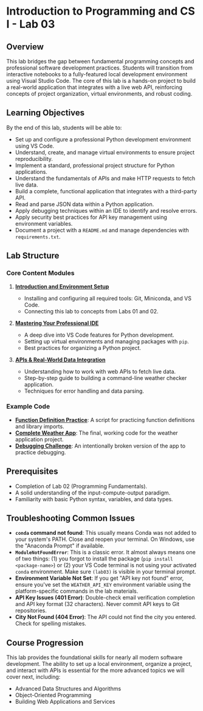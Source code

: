 # Introduction to Programming and CS I - Lab 03

## Overview

This lab bridges the gap between fundamental programming concepts and professional software development practices. Students will transition from interactive notebooks to a fully-featured local development environment using Visual Studio Code. The core of this lab is a hands-on project to build a real-world application that integrates with a live web API, reinforcing concepts of project organization, virtual environments, and robust coding.

## Learning Objectives

By the end of this lab, students will be able to:

- Set up and configure a professional Python development environment using VS Code.
- Understand, create, and manage virtual environments to ensure project reproducibility.
- Implement a standard, professional project structure for Python applications.
- Understand the fundamentals of APIs and make HTTP requests to fetch live data.
- Build a complete, functional application that integrates with a third-party API.
- Read and parse JSON data within a Python application.
- Apply debugging techniques within an IDE to identify and resolve errors.
- Apply security best practices for API key management using environment variables.
- Document a project with a `README.md` and manage dependencies with `requirements.txt`.

## Lab Structure

### Core Content Modules

1.  **[Introduction and Environment Setup](content/01_Introduction.md)**
    -   Installing and configuring all required tools: Git, Miniconda, and VS Code.
    -   Connecting this lab to concepts from Labs 01 and 02.

2.  **[Mastering Your Professional IDE](content/02_IDE.md)**
    -   A deep dive into VS Code features for Python development.
    -   Setting up virtual environments and managing packages with `pip`.
    -   Best practices for organizing a Python project.

3.  **[APIs & Real-World Data Integration](content/03_API.md)**
    -   Understanding how to work with web APIs to fetch live data.
    -   Step-by-step guide to building a command-line weather checker application.
    -   Techniques for error handling and data parsing.

### Example Code

-   **[Function Definition Practice](content/examples/math_functions.py)**: A script for practicing function definitions and library imports.
-   **[Complete Weather App](content/examples/weather_checker.py)**: The final, working code for the weather application project.
-   **[Debugging Challenge](content/examples/weather_with_errors.py)**: An intentionally broken version of the app to practice debugging.

## Prerequisites

-   Completion of Lab 02 (Programming Fundamentals).
-   A solid understanding of the input-compute-output paradigm.
-   Familiarity with basic Python syntax, variables, and data types.

## Troubleshooting Common Issues

-   **`conda` command not found**: This usually means Conda was not added to your system's PATH. Close and reopen your terminal. On Windows, use the "Anaconda Prompt" if available.
-   **`ModuleNotFoundError`**: This is a classic error. It almost always means one of two things: (1) you forgot to install the package (`pip install <package-name>`) or (2) your VS Code terminal is not using your activated `conda` environment. Make sure `(lab03)` is visible in your terminal prompt.
-   **Environment Variable Not Set**: If you get "API key not found" error, ensure you've set the `WEATHER_API_KEY` environment variable using the platform-specific commands in the lab materials.
-   **API Key Issues (401 Error)**: Double-check email verification completion and API key format (32 characters). Never commit API keys to Git repositories.
-   **City Not Found (404 Error)**: The API could not find the city you entered. Check for spelling mistakes.

## Course Progression

This lab provides the foundational skills for nearly all modern software development. The ability to set up a local environment, organize a project, and interact with APIs is essential for the more advanced topics we will cover next, including:

-   Advanced Data Structures and Algorithms
-   Object-Oriented Programming
-   Building Web Applications and Services
